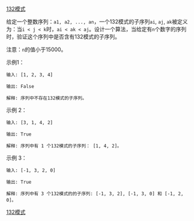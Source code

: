 [132模式](https://leetcode-cn.com/problems/132-pattern/)

给定一个整数序列：`a1, a2, ..., an`，一个132模式的子序列`ai`, `aj`, `ak`被定义为：当`i < j < k`时，`ai < ak < aj`。设计一个算法，当给定有`n`个数字的序列时，验证这个序列中是否含有132模式的子序列。

注意：`n`的值小于15000。

示例1：

```
输入: [1, 2, 3, 4]

输出: False

解释: 序列中不存在132模式的子序列。
```

示例 2：

```
输入: [3, 1, 4, 2]

输出: True

解释: 序列中有 1 个132模式的子序列： [1, 4, 2]。
```

示例 3：

```
输入: [-1, 3, 2, 0]

输出: True

解释: 序列中有 3 个132模式的的子序列: [-1, 3, 2], [-1, 3, 0] 和 [-1, 2, 0]。
```

[132模式](https://leetcode-cn.com/problems/minimum-number-of-arrows-to-burst-balloons/solution/yong-zui-shao-shu-liang-de-jian-yin-bao-qi-qiu-b-4/)